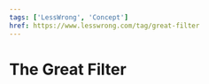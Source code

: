 ```yaml
---
tags: ['LessWrong', 'Concept']
href: https://www.lesswrong.com/tag/great-filter
---
```


# The Great Filter
